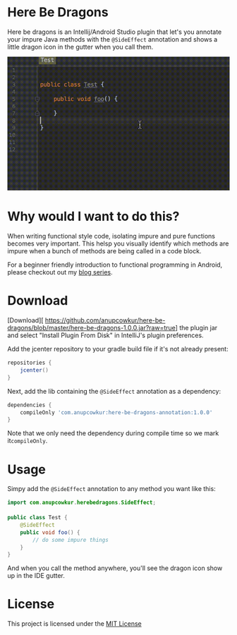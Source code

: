 # Here Be Dragons
Here be dragons is an Intellij/Android Studio plugin that let's you annotate your impure Java methods with the `@SideEffect` annotation and shows a little dragon icon in the gutter when you call them.

![How the plugin works](here-be-dragons.gif)

# Why would I want to do this?
When writing functional style code, isolating impure and pure functions becomes very important. This helsp you visually identify which methods are impure when a bunch of methods are being called in a code block.

For a beginner friendly introduction to functional programming in Android, please checkout out my [blog series](https://medium.freecodecamp.com/functional-programming-for-android-developers-part-1-a58d40d6e742#.z2eewm52o).

# Download
[Download][ https://github.com/anupcowkur/here-be-dragons/blob/master/here-be-dragons-1.0.0.jar?raw=true] the plugin jar and select "Install Plugin From Disk" in IntelliJ's plugin preferences.

Add the jcenter repository to your gradle build file if it's not already present:

```groovy
repositories {
    jcenter()
}
```

Next, add the lib containing the `@SideEffect` annotation as a dependency:

```groovy
dependencies {
    compileOnly 'com.anupcowkur:here-be-dragons-annotation:1.0.0'
}
```

Note that we only need the dependency during compile time so we mark it`compileOnly`.

# Usage
Simpy add the `@SideEffect` annotation to any method you want like this:

```java
import com.anupcowkur.herebedragons.SideEffect;

public class Test {
    @SideEffect
    public void foo() {
        // do some impure things
    }
}
```

And when you call the method anywhere, you'll see the dragon icon show up in the IDE gutter.

# License
This project is licensed under the [MIT License]( https://github.com/anupcowkur/here-be-dragons/blob/master/License.txt)

